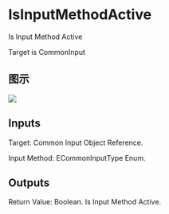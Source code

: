 # IsInputMethodActive

Is Input Method Active

Target is CommonInput

## 图示

![]($-20221218-18212495.png)

## Inputs

Target: Common Input Object Reference.

Input Method: ECommonInputType Enum.  

## Outputs

Return Value: Boolean. Is Input Method Active.

